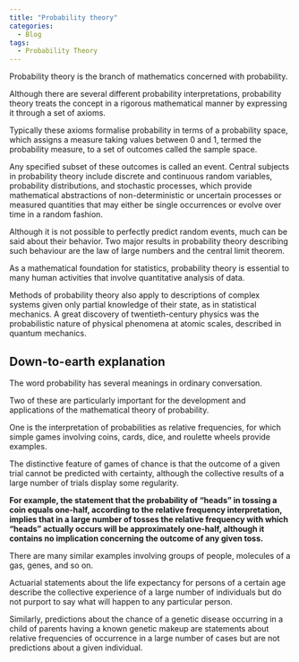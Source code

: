 ```yaml
---
title: "Probability theory"
categories:
  - Blog
tags:
  - Probability Theory
---
```


Probability theory is the branch of mathematics concerned with probability. 

Although there are several different probability interpretations, probability theory treats the concept in a rigorous mathematical manner by expressing it through a set of axioms. 

Typically these axioms formalise probability in terms of a probability space, which assigns a measure taking values between 0 and 1, termed the probability measure, to a set of outcomes called the sample space. 

Any specified subset of these outcomes is called an event. Central subjects in probability theory include discrete and continuous random variables, probability distributions, and stochastic processes, which provide mathematical abstractions of non-deterministic or uncertain processes or measured quantities that may either be single occurrences or evolve over time in a random fashion. 

Although it is not possible to perfectly predict random events, much can be said about their behavior. Two major results in probability theory describing such behaviour are the law of large numbers and the central limit theorem.

As a mathematical foundation for statistics, probability theory is essential to many human activities that involve quantitative analysis of data.

Methods of probability theory also apply to descriptions of complex systems given only partial knowledge of their state, as in statistical mechanics. A great discovery of twentieth-century physics was the probabilistic nature of physical phenomena at atomic scales, described in quantum mechanics.

<h2>Down-to-earth explanation</h2>

The word probability has several meanings in ordinary conversation. 

Two of these are particularly important for the development and applications of the mathematical theory of probability.

One is the interpretation of probabilities as relative frequencies, for which simple games involving coins, cards, dice, and roulette wheels provide examples.

The distinctive feature of games of chance is that the outcome of a given trial cannot be predicted with certainty, although the collective results of a large number of trials display some regularity. 

<b>For example, the statement that the probability of “heads” in tossing a coin equals one-half, according to the relative frequency interpretation, implies that in a large number of tosses the relative frequency with which “heads” actually occurs will be approximately one-half, although it contains no implication concerning the outcome of any given toss. </b>

There are many similar examples involving groups of people, molecules of a gas, genes, and so on. 

Actuarial statements about the life expectancy for persons of a certain age describe the collective experience of a large number of individuals but do not purport to say what will happen to any particular person.

Similarly, predictions about the chance of a genetic disease occurring in a child of parents having a known genetic makeup are statements about relative frequencies of occurrence in a large number of cases but are not predictions about a given individual.